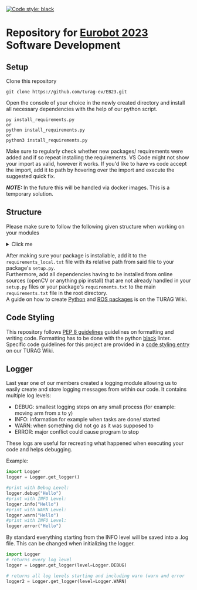 [![Code style: black](https://img.shields.io/badge/code%20style-black-000000.svg)](https://github.com/psf/black)

# Repository for [Eurobot 2023](https://www.eurobot.org/eurobot-contest/eurobot-2023/) Software Development

## Setup
Clone this repository
```
git clone https://github.com/turag-ev/EB23.git
```
Open the console of your choice in the newly created directory and install all necessary dependencies
with the help of our python script. 
```
py install_requirements.py
or
python install_requirements.py
or
python3 install_requirements.py
````

Make sure to regularly check whether new packages/ requirements were added and if so repeat installing the requirements.
VS Code might not show your import as valid, however it works. If you'd like to have vs code accept the import, add it to path by hovering over the import and execute the suggested quick fix.

**_NOTE:_** In the future this will be handled via docker images. This is a temporary solution.

## Structure
Please make sure to follow the following given structure when working on your modules

<details>
  <summary>Click me</summary>

    
    EB23                                        -> parent directory of this repository
    │   .gitignore
    │   install_requirements.py
    │   LICENSE
    │   README.md
    │   requirements.txt
    │   requirements_local.txt
    │
    └───workspace                               -> global workspace
        ├───python_packages                     -> workspace for python only packages
        │   │   README.md
        │   │
        │   ├───Helpers                         -> subdirectory for helper packages
        │   │   ├───Logger
        │   │   |   │   LICENSE
        │   │   |   │   pyproject.toml
        │   │   |   │   README.md
        │   │   |   │
        │   │   |   └───src
        │   │   |       └───Logger
        │   │   |               Logger.py
        │   │   |               __init__.py
        │   │   |
        │   │   └...                            -> more helper packages (Enumerations,...)
        │   │
        │   ├───InternalMechanics               -> subdirectory for IM python packages
        │   │   │   README.md
        │   │   │
        │   │   └───IMA_Interface
        │   │       │   LICENSE
        │   │       │   pyproject.toml
        │   │       │
        │   │       └───IMA_Interface
        │   │               interface.py
        │   │               __init__.py
        │   │
        │   └───...                             -> more subdirectories (Pathfinding, Gameplanning, ...)
        │
        └───ros_packages                        -> workspace for ros packages
            │   README.md
            │
            └───src
                ├───IMAM                        -> ros package (InternalMechanicsActionsManager)
                |       .gitkeep
                |
                └───...                         -> more ros packages
    

</details>

After making sure your package is installable, add it to the `requirements_local.txt` file with its relative path from said file to your package's `setup.py`.  
Furthermore, add all dependencies having to be installed from online sources (openCV or anything pip install) that are 
not already handled in your `setup.py` files or your package's `requirements.txt` to the main `requirements.txt` file
in the root directory.  
A guide on how to create [Python](https://intern.turag.de/wiki/doku.php?id=050_software:anleitungen:creating_python_packages) and [ROS packages](https://docs.ros.org/en/foxy/Tutorials/Beginner-Client-Libraries/Creating-Your-First-ROS2-Package.html) is on the TURAG Wiki.

## Code Styling
This repository follows [PEP 8 guidelines](https://peps.python.org/pep-0008/) guidelines on formatting and writing code. Formatting has to be done with the python 
[black](https://pypi.org/project/black/) linter. Specific code guidelines for this project are provided in a [code styling entry](https://intern.turag.de/wiki/doku.php?id=01_eurobot:eurobot_2023:code_styling_guidelines) on our TURAG Wiki.

## Logger
Last year one of our members created a logging module allowing us to easily create and store logging messages from within our code.
It contains multiple log levels:
- DEBUG: smallest logging steps on any small process (for example: moving arm from x to y)
- INFO: information for example when tasks are done/ started
- WARN: when something did not go as it was supposed to
- ERROR: major conflict could cause program to stop

These logs are useful for recreating what happened when executing your code and helps debugging.

Example:
```python
import Logger
logger = Logger.get_logger()

#print with Debug Level:
logger.debug("Hello")
#print with INFO Level:
logger.info("Hello")
#print with WARN Level:
logger.warn("Hello")
#print with INFO Level:
logger.error("Hello")
```

By standard everything starting from the INFO level will be saved into a .log file. This can be changed when initializing the logger.
```python
import Logger
# returns every log level
logger = Logger.get_logger(level=Logger.DEBUG)

# returns all log levels starting and including warn (warn and error
logger2 = Logger.get_logger(level=Logger.WARN)
```




